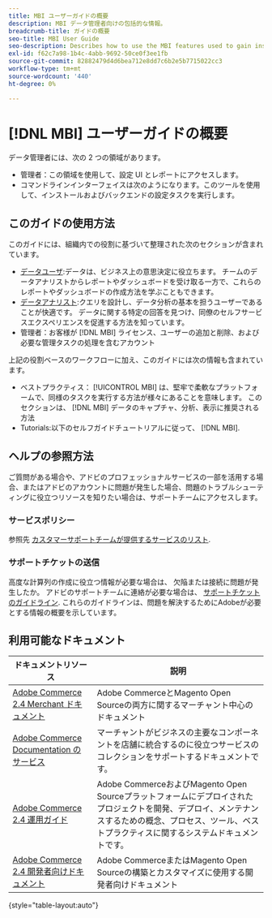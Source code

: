 ```yaml
---
title: MBI ユーザーガイドの概要
description: MBI データ管理者向けの包括的な情報。
breadcrumb-title: ガイドの概要
seo-title: MBI User Guide
seo-description: Describes how to use the MBI features used to gain insights from Adobe Commerce or Magento Open Source data.
exl-id: f62c7a98-1b4c-4abb-9692-50ce0f3ee1fb
source-git-commit: 82882479d4d6bea712e8dd7c6b2e5b7715022cc3
workflow-type: tm+mt
source-wordcount: '440'
ht-degree: 0%

---
```


# [!DNL MBI] ユーザーガイドの概要

データ管理者には、次の 2 つの領域があります。

- 管理者：この領域を使用して、設定 UI とレポートにアクセスします。
- コマンドラインインターフェイスは次のようになります。このツールを使用して、インストールおよびバックエンドの設定タスクを実行します。

## このガイドの使用方法

このガイドには、組織内での役割に基づいて整理された次のセクションが含まれています。

- [データユーザ](data-user.md):データは、ビジネス上の意思決定に役立ちます。 チームのデータアナリストからレポートやダッシュボードを受け取る一方で、これらのレポートやダッシュボードの作成方法を学ぶこともできます。
- [データアナリスト](data-analyst.md):クエリを設計し、データ分析の基本を担うユーザーであることが快適です。 データに関する特定の回答を見つけ、同僚のセルフサービスエクスペリエンスを促進する方法を知っています。
- 管理者：お客様が [!DNL MBI] ライセンス、ユーザーの追加と削除、および必要な管理タスクの処理を含むアカウント

上記の役割ベースのワークフローに加え、このガイドには次の情報も含まれています。

- ベストプラクティス： [!UICONTROL MBI] は、堅牢で柔軟なプラットフォームで、同様のタスクを実行する方法が様々にあることを意味します。 このセクションは、 [!DNL MBI] データのキャプチャ、分析、表示に推奨される方法
- Tutorials:以下のセルフガイドチュートリアルに従って、 [!DNL MBI].

## ヘルプの参照方法

ご質問がある場合や、アドビのプロフェッショナルサービスの一部を活用する場合、またはアドビのアカウントに問題が発生した場合、問題のトラブルシューティングに役立つリソースを知りたい場合は、サポートチームにアクセスします。

### サービスポリシー

参照先 [カスタマーサポートチームが提供するサービスのリスト](https://support.magento.com/hc/en-us/articles/360016730811).

### サポートチケットの送信

高度な計算列の作成に役立つ情報が必要な場合は、 欠陥または接続に問題が発生したか。 アドビのサポートチームに連絡が必要な場合は、 [サポートチケットのガイドライン](https://support.magento.com/hc/en-us/articles/360016730351). これらのガイドラインは、問題を解決するためにAdobeが必要とする情報の概要を示しています。

## 利用可能なドキュメント

| ドキュメントリソース | 説明 |
|----------------------- | ----------- |
| [Adobe Commerce 2.4 Merchant ドキュメント](https://experienceleague.adobe.com/docs/commerce-admin/user-guides/home.html) | Adobe CommerceとMagento Open Sourceの両方に関するマーチャント中心のドキュメント |
| [Adobe Commerce Documentation のサービス](https://experienceleague.adobe.com/docs/commerce-merchant-services/user-guides/home.html) | マーチャントがビジネスの主要なコンポーネントを店舗に統合するのに役立つサービスのコレクションをサポートするドキュメントです。 |
| [Adobe Commerce 2.4 運用ガイド](https://experienceleague.adobe.com/docs/commerce-operations/operational-guides/home.html) | Adobe CommerceおよびMagento Open Sourceプラットフォームにデプロイされたプロジェクトを開発、デプロイ、メンテナンスするための概念、プロセス、ツール、ベストプラクティスに関するシステムドキュメントです。 |
| [Adobe Commerce 2.4 開発者向けドキュメント](https://developer.adobe.com/commerce/) | Adobe CommerceまたはMagento Open Sourceの構築とカスタマイズに使用する開発者向けドキュメント |

{style=&quot;table-layout:auto&quot;}
